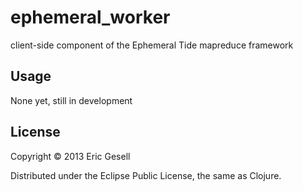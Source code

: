 # ephemeral_worker

client-side component of the Ephemeral Tide mapreduce framework

## Usage

None yet, still in development

## License

Copyright © 2013 Eric Gesell

Distributed under the Eclipse Public License, the same as Clojure.
